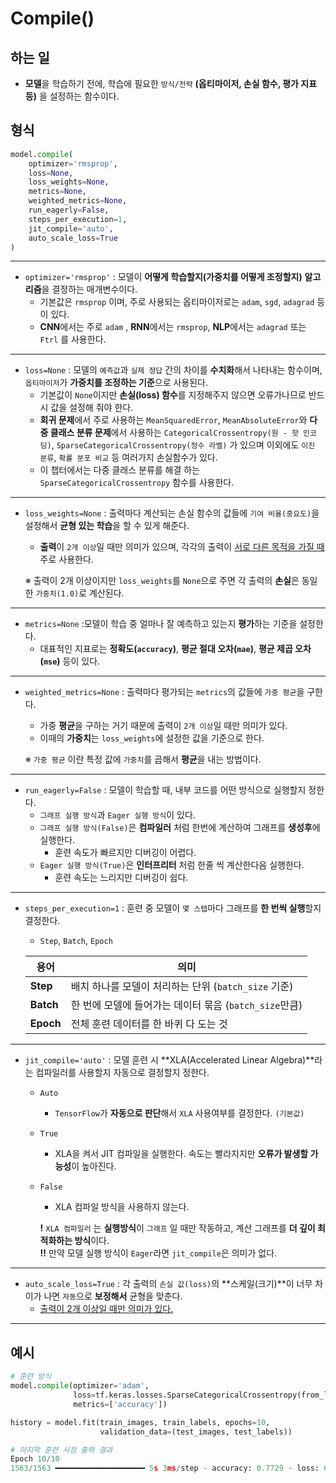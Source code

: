 # Compile()

## 하는 일
- **모델**을 학습하기 전에, 학습에 필요한 ``방식/전략`` **(옵티마이저, 손실 함수, 평가 지표 등)** 을 설정하는 함수이다.

## 형식
```python
model.compile(
    optimizer='rmsprop',        
    loss=None,                  
    loss_weights=None,
    metrics=None,
    weighted_metrics=None,
    run_eagerly=False,
    steps_per_execution=1,
    jit_compile='auto',
    auto_scale_loss=True
)
```
*****
- ``optimizer='rmsprop'`` : 모델이 **어떻게 학습할지(가중치를 어떻게 조정할지)** **알고리즘**을 결정하는 매개변수이다.
    - 기본값은 ``rmsprop`` 이며, 주로 사용되는 옵티마이저로는 ``adam``, ``sgd``, ``adagrad`` 등이 있다.
    - **CNN**에서는 주로 ``adam`` , **RNN**에서는 ``rmsprop``, **NLP**에서는 ``adagrad`` 또는 ``Ftrl`` 를 사용한다.

*****
- ``loss=None`` : 모델의 ``예측값``과 ``실제 정답`` 간의 차이를 **수치화**해서 나타내는 함수이며, ``옵티마이저``가 **가중치를 조정하는 기준**으로 사용된다.
    - 기본값이 ``None``이지만 **손실(loss) 함수**를 지정해주지 않으면 오류가나므로 반드시 값을 설정해 줘야 한다.
    - **회귀 문제**에서 주로 사용하는  ``MeanSquaredError``, ``MeanAbsoluteError``와 **다중 클래스 분류 문제**에서 사용하는  ``CategoricalCrossentropy(원 - 핫 인코딩)``, ``SparseCategoricalCrossentropy(정수 라벨)`` 가 있으며 이외에도 ``이진 분류``, ``확률 분포 비교`` 등 여러가지 손실함수가 있다.
    - 이 챕터에서는 다중 클래스 분류를 해결 하는 ``SparseCategoricalCrossentropy`` 함수를 사용한다.

*****
- ``loss_weights=None`` : 출력마다 계산되는 손실 함수의 값들에 ``기여 비율(중요도)``을 설정해서 **균형 있는 학습**을 할 수 있게 해준다.
    - **출력**이 ``2개 이상``일 때만 의미가 있으며, 각각의 출력이 [서로 다른 목적을 가질 때](https://github.com/GUBBIB/MachineLearningBasics_TensorFlow/blob/main/Doc/Models/etc/%EC%84%9C%EB%A1%9C%20%EB%AA%A9%EC%A0%81%EC%9D%B4%20%EB%8B%A4%EB%A5%B8%20%EC%B6%9C%EB%A0%A5%20%EC%98%88%EC%8B%9C.md) 주로 사용한다.

    ※ 출력이 2개 이상이지만 ``loss_weights``를 ``None``으로 주면 각 출력의 **손실**은 동일한 ``가중치(1.0)``로 계산된다.

*****
- ``metrics=None`` :모델이 학습 중 얼마나 잘 예측하고 있는지 **평가**하는 기준을 설정한다.
    - 대표적인 지표로는 **정확도(``accuracy``)**, **평균 절대 오차(``mae``)**, **평균 제곱 오차(``mse``)** 등이 있다.

*****
- ``weighted_metrics=None`` : 출력마다 평가되는 ``metrics``의 값들에 ``가중 평균``을 구한다.
    - 가중 **평균**을 구하는 거기 때문에 출력이 ``2개 이상``일 때만 의미가 있다.
    - 이때의 **가중치**는 ``loss_weights``에 설정한 값을 기준으로 한다.

    ※ ``가중 평균`` 이란 특정 값에 ``가중치``를 곱해서 **평균**을 내는 방법이다.

*****
- ``run_eagerly=False`` : 모델이 학습할 때, 내부 코드를 어떤 방식으로 실행할지 정한다.
    - ``그래프 실행 방식``과 ``Eager 실행 방식``이 있다.
    - ``그래프 실행 방식(False)``은 **컴파일러** 처럼 한번에 계산하여 그래프를 **생성후**에 실행한다. 
        - 훈련 속도가 빠르지만 디버깅이 어렵다.
    - ``Eager 실행 방식(True)``은 **인터프리터** 처럼 한줄 씩 계산한다음 실행한다. 
        - 훈련 속도는 느리지만 디버깅이 쉽다.

*****
- ``steps_per_execution=1`` : 훈련 중 모델이 ``몇 스텝``마다 그래프를 **한 번씩 실행**할지 결정한다.<br>
    - ``Step``, ``Batch``, ``Epoch``<br>

    | 용어   | 의미 |
    |--------|------|
    | **Step**  | 배치 하나를 모델이 처리하는 단위 (`batch_size` 기준) |
    | **Batch** | 한 번에 모델에 들어가는 데이터 묶음 (`batch_size`만큼) |
    | **Epoch** | 전체 훈련 데이터를 한 바퀴 다 도는 것 |


*****
- ``jit_compile='auto'`` : 모델 훈련 시 **XLA(Accelerated Linear Algebra)**라는 컴파일러를 사용할지 자동으로 결정할지 정한다.
    - ``Auto``
        - ``TensorFlow``가 **자동으로 판단**해서 ``XLA`` 사용여부를 결정한다. ``(기본값)``
    - ``True``
        - XLA을 켜서 JIT 컴파일을 실행한다. 속도는 빨라지지만 **오류가 발생할 가능성**이 높아진다.
    - ``False``
        - XLA 컴파일 방식을 사용하지 않는다.

        **!** ``XLA 컴파일러`` 는 **실행방식**이 ``그래프`` 일 때만 작동하고, 계산 그래프를 **더 깊이 최적화하는 방식**이다.<br>
        **!!** 만약 모델 실행 방식이 ``Eager``라면 ``jit_compile``은 의미가 없다.

*****
- ``auto_scale_loss=True`` : 각 출력의 ``손실 값(loss)``의 **스케일(크기)**이 너무 차이가 나면 ``자동``으로 **보정해서** 균형을 맞춘다.
    - [출력이 2개 이상일 때만 의미가 있다.](https://github.com/GUBBIB/MachineLearningBasics_TensorFlow/blob/main/Doc/Models/etc/%EC%84%9C%EB%A1%9C%20%EB%AA%A9%EC%A0%81%EC%9D%B4%20%EB%8B%A4%EB%A5%B8%20%EC%B6%9C%EB%A0%A5%20%EC%98%88%EC%8B%9C.md)

*****
## 예시
```python
# 훈련 방식
model.compile(optimizer='adam',
              loss=tf.keras.losses.SparseCategoricalCrossentropy(from_logits=True),
              metrics=['accuracy'])

history = model.fit(train_images, train_labels, epochs=10, 
                    validation_data=(test_images, test_labels))
```
```python
# 마지막 훈련 시점 출력 결과
Epoch 10/10
1563/1563 ━━━━━━━━━━━━━━━━━━━━ 5s 3ms/step - accuracy: 0.7729 - loss: 0.6437 - val_accuracy: 0.7071 - val_loss: 0.869
```
